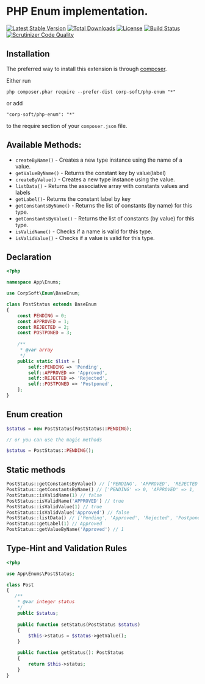 # PHP Enum implementation.

[![Latest Stable Version](https://poser.pugx.org/corp-soft/php-enum/v/stable)](https://packagist.org/packages/corp-soft/php-enum)
[![Total Downloads](https://poser.pugx.org/corp-soft/php-enum/downloads)](https://packagist.org/packages/corp-soft/php-enum)
[![License](https://poser.pugx.org/corp-soft/php-enum/license)](https://packagist.org/packages/corp-soft/php-enum)
[![Build Status](https://travis-ci.org/Corp-Soft/php-enum.svg?branch=master)](https://travis-ci.org/Corp-Soft/php-enum)
[![Scrutinizer Code Quality](https://scrutinizer-ci.com/g/Corp-Soft/php-enum/badges/quality-score.png?b=master)](https://scrutinizer-ci.com/g/Corp-Soft/php-enum/?branch=master)

Installation
------------

The preferred way to install this extension is through [composer](http://getcomposer.org/download/).

Either run

```
php composer.phar require --prefer-dist corp-soft/php-enum "*"
```

or add

```
"corp-soft/php-enum": "*"
```

to the require section of your `composer.json` file.

## Available Methods:

- `createByName()` - Creates a new type instance using the name of a value.
- `getValueByName()` - Returns the constant key by value(label)
- `createByValue()` - Creates a new type instance using the value.
- `listData()` - Returns the associative array with constants values and labels
- `getLabel()`- Returns the constant label by key
- `getConstantsByName()` - Returns the list of constants (by name) for this type.
- `getConstantsByValue()` - Returns the list of constants (by value) for this type.
- `isValidName()` - Checks if a name is valid for this type.
- `isValidValue()` - Checks if a value is valid for this type.

## Declaration

```php
<?php

namespace App\Enums;

use CorpSoft\Enum\BaseEnum;

class PostStatus extends BaseEnum
{
    const PENDING = 0;
    const APPROVED = 1;
    const REJECTED = 2;
    const POSTPONED = 3;
    
    /**
     * @var array
     */
    public static $list = [
        self::PENDING => 'Pending',
        self::APPROVED => 'Approved',
        self::REJECTED => 'Rejected',
        self::POSTPONED => 'Postponed',
    ];
}
```
## Enum creation
```php
$status = new PostStatus(PostStatus::PENDING);

// or you can use the magic methods

$status = PostStatus::PENDING();
```

## Static methods
```php
PostStatus::getConstantsByValue() // ['PENDING', 'APPROVED', 'REJECTED', 'POSTPONED']
PostStatus::getConstantsByName() // ['PENDING' => 0, 'APPROVED' => 1, 'REJECTED' => 2, 'POSTPONED' => 3]
PostStatus::isValidName(1) // false
PostStatus::isValidName('APPROVED') // true
PostStatus::isValidValue(1) // true
PostStatus::isValidValue('Approved') // false
PostStatus::listData() // ['Pending', 'Approved', 'Rejected', 'Postponed']
PostStatus::getLabel(1) // Approved
PostStatus::getValueByName('Approved') // 1
```
## Type-Hint and Validation Rules
```php
<?php

use App\Enums\PostStatus;

class Post
{
   /**
    * @var integer status 
    */
    public $status;
    
    public function setStatus(PostStatus $status)
    {
        $this->status = $status->getValue();
    }

    public function getStatus(): PostStatus
    {
        return $this->status;
    }
}
```

